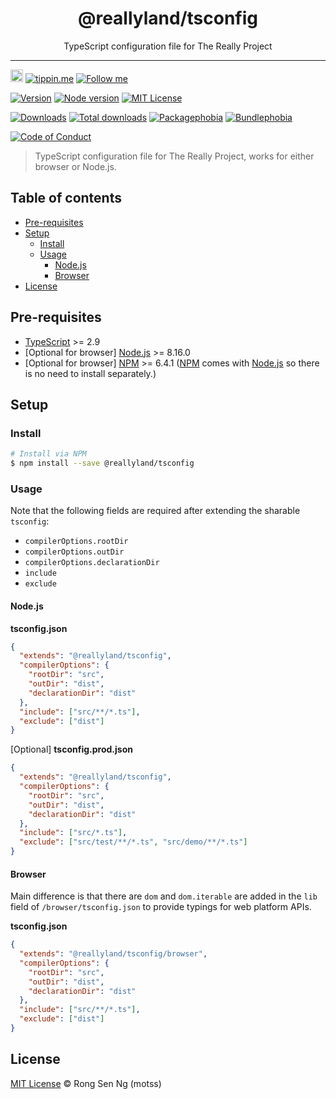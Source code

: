 <div align="center" style="text-align: center;">
  <h1 style="border-bottom: none;">@reallyland/tsconfig</h1>

  <p>TypeScript configuration file for The Really Project</p>
</div>

<hr />

<a href="https://www.buymeacoffee.com/RLmMhgXFb" target="_blank" rel="noopener noreferrer"><img src="https://www.buymeacoffee.com/assets/img/custom_images/orange_img.png" alt="Buy Me A Coffee" style="height: 20px !important;width: auto !important;" ></a>
[![tippin.me][tippin-me-badge]][tippin-me-url]
[![Follow me][follow-me-badge]][follow-me-url]

[![Version][version-badge]][version-url]
[![Node version][node-version-badge]][node-version-url]
[![MIT License][mit-license-badge]][mit-license-url]

[![Downloads][downloads-badge]][downloads-url]
[![Total downloads][total-downloads-badge]][downloads-url]
[![Packagephobia][packagephobia-badge]][packagephobia-url]
[![Bundlephobia][bundlephobia-badge]][bundlephobia-url]

[![Code of Conduct][coc-badge]][coc-url]

> TypeScript configuration file for The Really Project, works for either browser or Node.js.

## Table of contents <!-- omit in toc -->

- [Pre-requisites](#pre-requisites)
- [Setup](#setup)
  - [Install](#install)
  - [Usage](#usage)
    - [Node.js](#nodejs)
    - [Browser](#browser)
- [License](#license)

## Pre-requisites

- [TypeScript] >= 2.9
- [Optional for browser] [Node.js][nodejs-url] >= 8.16.0
- [Optional for browser] [NPM][npm-url] >= 6.4.1 ([NPM][npm-url] comes with [Node.js][nodejs-url] so there is no need to install separately.)

## Setup

### Install

```sh
# Install via NPM
$ npm install --save @reallyland/tsconfig
```

### Usage

Note that the following fields are required after extending the sharable `tsconfig`:

* `compilerOptions.rootDir`
* `compilerOptions.outDir`
* `compilerOptions.declarationDir`
* `include`
* `exclude`

#### Node.js

**tsconfig.json**

```json
{
  "extends": "@reallyland/tsconfig",
  "compilerOptions": {
    "rootDir": "src",
    "outDir": "dist",
    "declarationDir": "dist"
  },
  "include": ["src/**/*.ts"],
  "exclude": ["dist"]
}
```

[Optional] **tsconfig.prod.json**

```json
{
  "extends": "@reallyland/tsconfig",
  "compilerOptions": {
    "rootDir": "src",
    "outDir": "dist",
    "declarationDir": "dist"
  },
  "include": ["src/*.ts"],
  "exclude": ["src/test/**/*.ts", "src/demo/**/*.ts"]
}
```

#### Browser

Main difference is that there are `dom` and `dom.iterable` are added in the `lib` field of `/browser/tsconfig.json` to provide typings for web platform APIs.

**tsconfig.json**

```json
{
  "extends": "@reallyland/tsconfig/browser",
  "compilerOptions": {
    "rootDir": "src",
    "outDir": "dist",
    "declarationDir": "dist"
  },
  "include": ["src/**/*.ts"],
  "exclude": ["dist"]
}
```

## License

[MIT License](https://motss.mit-license.org/) © Rong Sen Ng (motss)

<!-- References -->
[TypeScript]: https://github.com/Microsoft/TypeScript
[nodejs-url]: https://nodejs.org
[npm-url]: https://www.npmjs.com
[node-releases-url]: https://nodejs.org/en/download/releases

<!-- MDN -->
[array-mdn-url]: https://developer.mozilla.org/en-US/docs/Web/JavaScript/Reference/Global_Objects/Array
[boolean-mdn-url]: https://developer.mozilla.org/en-US/docs/Web/JavaScript/Reference/Global_Objects/Boolean
[function-mdn-url]: https://developer.mozilla.org/en-US/docs/Web/JavaScript/Reference/Global_Objects/Function
[map-mdn-url]: https://developer.mozilla.org/en-US/docs/Web/JavaScript/Reference/Global_Objects/Map
[number-mdn-url]: https://developer.mozilla.org/en-US/docs/Web/JavaScript/Reference/Global_Objects/Number
[object-mdn-url]: https://developer.mozilla.org/en-US/docs/Web/JavaScript/Reference/Global_Objects/Object
[promise-mdn-url]: https://developer.mozilla.org/en-US/docs/Web/JavaScript/Reference/Global_Objects/Promise
[regexp-mdn-url]: https://developer.mozilla.org/en-US/docs/Web/JavaScript/Reference/Global_Objects/RegExp
[set-mdn-url]: https://developer.mozilla.org/en-US/docs/Web/JavaScript/Reference/Global_Objects/Set
[string-mdn-url]: https://developer.mozilla.org/en-US/docs/Web/JavaScript/Reference/Global_Objects/String

<!-- Badges -->
[tippin-me-badge]: https://badgen.net/badge/%E2%9A%A1%EF%B8%8Ftippin.me/@igarshmyb/F0918E
[follow-me-badge]: https://flat.badgen.net/twitter/follow/igarshmyb?icon=twitter

[version-badge]: https://flat.badgen.net/npm/v/@reallyland/tsconfig?icon=npm
[node-version-badge]: https://flat.badgen.net/npm/node/@reallyland/tsconfig
[mit-license-badge]: https://flat.badgen.net/npm/license/@reallyland/tsconfig

[downloads-badge]: https://flat.badgen.net/npm/dm/@reallyland/tsconfig
[total-downloads-badge]: https://flat.badgen.net/npm/dt/@reallyland/tsconfig?label=total%20downloads
[packagephobia-badge]: https://flat.badgen.net/packagephobia/install/@reallyland/tsconfig
[bundlephobia-badge]: https://flat.badgen.net/bundlephobia/minzip/@reallyland/tsconfig

[coc-badge]: https://flat.badgen.net/badge/code%20of/conduct/pink

<!-- Links -->
[tippin-me-url]: https://tippin.me/@igarshmyb
[follow-me-url]: https://twitter.com/igarshmyb?utm_source=github.com&amp;utm_medium=referral&amp;utm_content=motss/app-datepicker

[version-url]: https://www.npmjs.com/package/@reallyland/tsconfig
[node-version-url]: https://nodejs.org/en/download
[mit-license-url]: https://github.com/reallyland/tsconfig/blob/master/LICENSE

[downloads-url]: https://www.npmtrends.com/@reallyland/tsconfig
[packagephobia-url]: https://packagephobia.now.sh/result?p=@reallyland/tsconfig
[bundlephobia-url]: https://bundlephobia.com/result?p=@reallyland/tsconfig

[coc-url]: https://github.com/reallyland/tsconfig/blob/master/CODE-OF-CONDUCT.md
